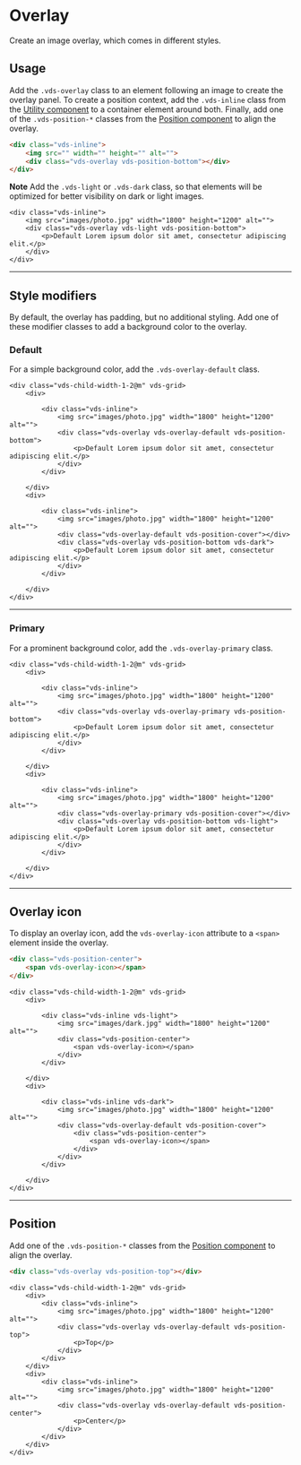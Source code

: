 # Overlay

<p class="vds-text-lead">Create an image overlay, which comes in different styles.</p>

## Usage

Add the `.vds-overlay` class to an element following an image to create the overlay panel. To create a position context, add the `.vds-inline` class from the [Utility component](utility.md#inline) to a container element around both. Finally, add one of the `.vds-position-*` classes from the [Position component](position.md) to align the overlay.

```html
<div class="vds-inline">
    <img src="" width="" height="" alt="">
    <div class="vds-overlay vds-position-bottom"></div>
</div>
```

**Note** Add the `.vds-light` or `.vds-dark` class, so that elements will be optimized for better visibility on dark or light images.

```example
<div class="vds-inline">
    <img src="images/photo.jpg" width="1800" height="1200" alt="">
    <div class="vds-overlay vds-light vds-position-bottom">
        <p>Default Lorem ipsum dolor sit amet, consectetur adipiscing elit.</p>
    </div>
</div>
```

***

## Style modifiers

By default, the overlay has padding, but no additional styling. Add one of these modifier classes to add a background color to the overlay.

### Default

For a simple background color, add the `.vds-overlay-default` class.

```example
<div class="vds-child-width-1-2@m" vds-grid>
    <div>

        <div class="vds-inline">
            <img src="images/photo.jpg" width="1800" height="1200" alt="">
            <div class="vds-overlay vds-overlay-default vds-position-bottom">
                <p>Default Lorem ipsum dolor sit amet, consectetur adipiscing elit.</p>
            </div>
        </div>

    </div>
    <div>

        <div class="vds-inline">
            <img src="images/photo.jpg" width="1800" height="1200" alt="">
            <div class="vds-overlay-default vds-position-cover"></div>
            <div class="vds-overlay vds-position-bottom vds-dark">
                <p>Default Lorem ipsum dolor sit amet, consectetur adipiscing elit.</p>
            </div>
        </div>

    </div>
</div>
```

***

### Primary

For a prominent background color, add the `.vds-overlay-primary` class.

```example
<div class="vds-child-width-1-2@m" vds-grid>
    <div>

        <div class="vds-inline">
            <img src="images/photo.jpg" width="1800" height="1200" alt="">
            <div class="vds-overlay vds-overlay-primary vds-position-bottom">
                <p>Default Lorem ipsum dolor sit amet, consectetur adipiscing elit.</p>
            </div>
        </div>

    </div>
    <div>

        <div class="vds-inline">
            <img src="images/photo.jpg" width="1800" height="1200" alt="">
            <div class="vds-overlay-primary vds-position-cover"></div>
            <div class="vds-overlay vds-position-bottom vds-light">
                <p>Default Lorem ipsum dolor sit amet, consectetur adipiscing elit.</p>
            </div>
        </div>

    </div>
</div>
```

***

## Overlay icon

To display an overlay icon, add the `vds-overlay-icon` attribute to a `<span>` element inside the overlay.

```html
<div class="vds-position-center">
    <span vds-overlay-icon></span>
</div>
```

```example
<div class="vds-child-width-1-2@m" vds-grid>
    <div>

        <div class="vds-inline vds-light">
            <img src="images/dark.jpg" width="1800" height="1200" alt="">
            <div class="vds-position-center">
                <span vds-overlay-icon></span>
            </div>
        </div>

    </div>
    <div>

        <div class="vds-inline vds-dark">
            <img src="images/photo.jpg" width="1800" height="1200" alt="">
            <div class="vds-overlay-default vds-position-cover">
                <div class="vds-position-center">
                    <span vds-overlay-icon></span>
                </div>
            </div>
        </div>

    </div>
</div>
```

***

## Position

Add one of the `.vds-position-*` classes from the [Position component](position.md) to align the overlay.

```html
<div class="vds-overlay vds-position-top"></div>
```

```example
<div class="vds-child-width-1-2@m" vds-grid>
    <div>
        <div class="vds-inline">
            <img src="images/photo.jpg" width="1800" height="1200" alt="">
            <div class="vds-overlay vds-overlay-default vds-position-top">
                <p>Top</p>
            </div>
        </div>
    </div>
    <div>
        <div class="vds-inline">
            <img src="images/photo.jpg" width="1800" height="1200" alt="">
            <div class="vds-overlay vds-overlay-default vds-position-center">
                <p>Center</p>
            </div>
        </div>
    </div>
</div>
```
